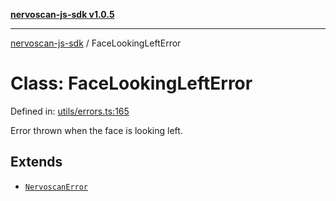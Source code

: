 [**nervoscan-js-sdk v1.0.5**](../README.md)

***

[nervoscan-js-sdk](../globals.md) / FaceLookingLeftError

# Class: FaceLookingLeftError

Defined in: [utils/errors.ts:165](https://github.com/nervotec/nervoscan-js/blob/a3e202b0aed347d51c982d0e67d7d962d141bec3/src/api/utils/errors.ts#L165)

Error thrown when the face is looking left.

## Extends

- [`NervoscanError`](NervoscanError.md)
